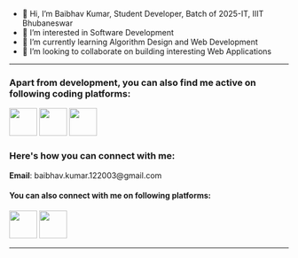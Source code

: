 - 👋 Hi, I’m Baibhav Kumar, Student Developer, Batch of 2025-IT, IIIT Bhubaneswar
- 👀 I’m interested in Software Development
- 🌱 I’m currently learning Algorithm Design and Web Development
- 💞️ I’m looking to collaborate on building interesting Web Applications
---
<h3>Apart from development, you can also find me active on following coding platforms:</h3>
<a href = "https://leetcode.com/baibhav_122003/"><img src = "https://img.icons8.com/external-tal-revivo-color-tal-revivo/344/external-level-up-your-coding-skills-and-quickly-land-a-job-logo-color-tal-revivo.png" width = 50 height = 50></a>
<a href = "https://codeforces.com/profile/baibhav-122003"><img src = "https://img.icons8.com/external-tal-revivo-color-tal-revivo/2x/external-codeforces-programming-competitions-and-contests-programming-community-logo-color-tal-revivo.png" width = 50 height = 50></a>
<a href = "https://www.codechef.com/users/baibhav122003"><img src = "https://img.icons8.com/fluency/2x/codechef.png" width = 50 height = 50></a>
<h3>Here's how you can connect with me:</h3>
<b>Email</b>: baibhav.kumar.122003@gmail.com
<h4>You can also connect with me on following platforms:</h4>
<a href = "https://www.linkedin.com/in/baibhav-kumar-a22403228/"><img src = "https://img.icons8.com/color/452/linkedin.png" width=50 height = 50></a>
<a href = "https://twitter.com/baibhav_122003"><img src = "https://img.icons8.com/fluency/2x/twitter.png" width=50 height = 50></a>

---

<!---
baibhav-122003/baibhav-122003 is a ✨ special ✨ repository because its `README.md` (this file) appears on your GitHub profile.
You can click the Preview link to take a look at your changes.
--->
